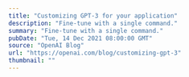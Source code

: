 ```yaml
---
title: "Customizing GPT-3 for your application"
description: "Fine-tune with a single command."
summary: "Fine-tune with a single command."
pubDate: "Tue, 14 Dec 2021 08:00:00 GMT"
source: "OpenAI Blog"
url: "https://openai.com/blog/customizing-gpt-3"
thumbnail: ""
---
```


